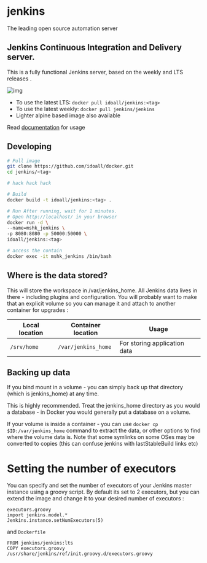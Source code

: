 
jenkins
=============


The leading open source automation server


## Jenkins Continuous Integration and Delivery server.

This is a fully functional Jenkins server, based on the weekly and LTS releases .

![img](http://jenkins-ci.org/sites/default/files/jenkins_logo.png)

- To use the latest LTS: `docker pull idoall/jenkins:<tag>`
- To use the latest weekly: `docker pull jenkins/jenkins`
- Lighter alpine based image also available

Read [documentation](https://github.com/jenkinsci/docker/blob/master/README.md) for usage


## Developing

```bash
# Pull image
git clone https://github.com/idoall/docker.git
cd jenkins/<tag>

# hack hack hack

# Build
docker build -t idoall/jenkins:<tag> .

# Run After running, wait for 1 minutes.
# Open http://localhost/ in your browser
docker run -d \
--name=mshk_jenkins \
-p 8080:8080 -p 50000:50000 \
idoall/jenkins:<tag>

# access the contain
docker exec -it mshk_jenkins /bin/bash
```


## Where is the data stored?

This will store the workspace in /var/jenkins_home. All Jenkins data lives in there - including plugins and configuration. You will probably want to make that an explicit volume so you can manage it and attach to another container for upgrades :

| Local location       | Container location | Usage                                      |
| -------------------- | ------------------ | ------------------------------------------ |
| `/srv/home`   | `/var/jenkins_home`  | For storing application data               |


## Backing up data

If you bind mount in a volume - you can simply back up that directory (which is jenkins_home) at any time.

This is highly recommended. Treat the jenkins_home directory as you would a database - in Docker you would generally put a database on a volume.

If your volume is inside a container - you can use `docker cp $ID:/var/jenkins_home` command to extract the data, or other options to find where the volume data is. Note that some symlinks on some OSes may be converted to copies (this can confuse jenkins with lastStableBuild links etc)

# Setting the number of executors

You can specify and set the number of executors of your Jenkins master instance using a groovy script. By default its set to 2 executors, but you can extend the image and change it to your desired number of executors :

```
executors.groovy
import jenkins.model.*
Jenkins.instance.setNumExecutors(5)
```

and `Dockerfile`

```
FROM jenkins/jenkins:lts
COPY executors.groovy /usr/share/jenkins/ref/init.groovy.d/executors.groovy
```

